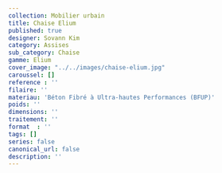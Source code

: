 ```yaml
---
collection: Mobilier urbain
title: Chaise Elium
published: true
designer: Sovann Kim
category: Assises
sub_category: Chaise
gamme: Elium
cover_image: "../../images/chaise-elium.jpg"
caroussel: []
reference : ''
filaire: ''
materiau: 'Béton Fibré à Ultra-hautes Performances (BFUP)'
poids: ''
dimensions: ''
traitement: ''
format  : ''
tags: []
series: false
canonical_url: false
description: ''
---
```

